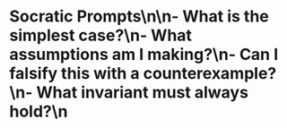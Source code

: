 # Socratic Prompts\n\n- What is the simplest case?\n- What assumptions am I making?\n- Can I falsify this with a counterexample?\n- What invariant must always hold?\n